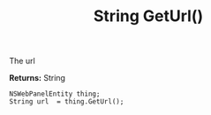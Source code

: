 ﻿---
uid: crmscript_ref_NSWebPanelEntity_GetUrl
title: String GetUrl()
intellisense: NSWebPanelEntity.GetUrl
keywords: NSWebPanelEntity, GetUrl
so.topic: reference
---

The url

**Returns:** String


```crmscript
NSWebPanelEntity thing;
String url  = thing.GetUrl();
```


